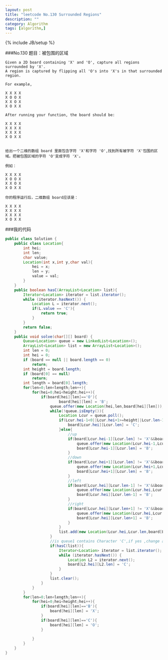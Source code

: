 ```yaml
---
layout: post
title: "leetcode No.130 Surrounded Regions"
description: ""
category: Algorithm
tags: [algorithm,]
---
```

{% include JB/setup %}

###No.130 题目：被包围的区域

	Given a 2D board containing 'X' and 'O', capture all regions surrounded by 'X'.
	A region is captured by flipping all 'O's into 'X's in that surrounded region.
	
	For example,
	
	X X X X
	X O O X
	X X O X
	X O X X
	
	After running your function, the board should be:

	X X X X
	X X X X
	X X X X
	X O X X


	给出一个二维的数组 board 里面包含字符 'X'和字符 'O',找到所有被字符 'X'包围的区域。把被包围区域的字符 'O'变成字符 'X'。

	例如：

	X X X X
	X O O X
	X X O X
	X O X X

	你的程序运行后，二维数组 board应该是：

	X X X X
	X X X X
	X X X X
	X O X X

###我的代码


```java
public class Solution {
	public class Location{
		int hei;
		int len;
		char value;
		Location(int x,int y,char val){
			hei = x;
			len = y;
			value = val;
		}
	}
	public boolean hasC(ArrayList<Location> list){
		Iterator<Location> iterator = list.iterator();
		while (iterator.hasNext()) {
			Location L = iterator.next();
			if(L.value == 'C'){
				return true;
			}
		}
		return false;
	}
    public void solve(char[][] board) {
		Queue<Location> queue = new LinkedList<Location>();
		ArrayList<Location> list = new ArrayList<Location>();
		int len = 0;
		int hei = 0;
		if (board == null || board.length == 0)
		    return;
        int height = board.length;
        if (board[0] == null)
            return;
        int length = board[0].length;
		for(len=0;len<length;len++){
			for(hei=0;hei<height;hei++){
				if(board[hei][len]=='O'){
						board[hei][len] = 'B';
					queue.offer(new Location(hei,len,board[hei][len]));
					while(!queue.isEmpty()){
						Location Lcur = queue.poll();
						if(Lcur.hei-1<0||Lcur.hei+1>=height||Lcur.len-1<0||Lcur.len+1>=length){
							board[Lcur.hei][Lcur.len] = 'C';
						}else{
							//up
							if(board[Lcur.hei-1][Lcur.len] != 'X'&&board[Lcur.hei-1][Lcur.len] != 'B'){
								queue.offer(new Location(Lcur.hei-1,Lcur.len,board[Lcur.hei-1][Lcur.len]));
								board[Lcur.hei-1][Lcur.len] = 'B';
							}
							//down
							if(board[Lcur.hei+1][Lcur.len] != 'X'&&board[Lcur.hei+1][Lcur.len] != 'B'){
								queue.offer(new Location(Lcur.hei+1,Lcur.len,board[Lcur.hei+1][Lcur.len]));
								board[Lcur.hei+1][Lcur.len] = 'B';
							}
							//left
							if(board[Lcur.hei][Lcur.len-1] != 'X'&&board[Lcur.hei][Lcur.len-1] != 'B'){
								queue.offer(new Location(Lcur.hei,Lcur.len-1,board[Lcur.hei][Lcur.len-1]));
								board[Lcur.hei][Lcur.len-1] = 'B';
							}
							//right
							if(board[Lcur.hei][Lcur.len+1] != 'X'&&board[Lcur.hei][Lcur.len+1] != 'B'){
								queue.offer(new Location(Lcur.hei,Lcur.len+1,board[Lcur.hei][Lcur.len+1]));
								board[Lcur.hei][Lcur.len+1] = 'B';
							}
						}
						list.add(new Location(Lcur.hei,Lcur.len,board[Lcur.hei][Lcur.len]));
					}
					//is queue1 contains Character 'C',if yes ,change all element in queue1 into 'C' 
					if(hasC(list)){
						Iterator<Location> iterator = list.iterator();
						while (iterator.hasNext()) {
							Location L2 = iterator.next();
							board[L2.hei][L2.len] = 'C';
						}
					}
					list.clear();
				}
			}
		}
		for(len=0;len<length;len++){
			for(hei=0;hei<height;hei++){
				if(board[hei][len]=='B'){
					board[hei][len] = 'X';
				}
				if(board[hei][len]=='C'){
					board[hei][len] = 'O';
				}
				
			}
		}
    }
}
```